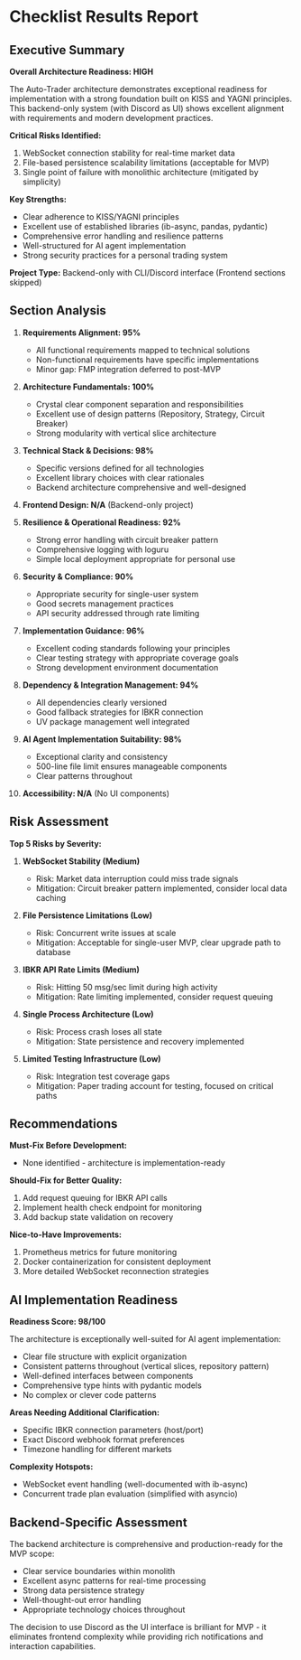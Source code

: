 # Checklist Results Report

## Executive Summary

**Overall Architecture Readiness: HIGH**

The Auto-Trader architecture demonstrates exceptional readiness for implementation with a strong foundation built on KISS and YAGNI principles. This backend-only system (with Discord as UI) shows excellent alignment with requirements and modern development practices.

**Critical Risks Identified:**
1. WebSocket connection stability for real-time market data
2. File-based persistence scalability limitations (acceptable for MVP)
3. Single point of failure with monolithic architecture (mitigated by simplicity)

**Key Strengths:**
- Clear adherence to KISS/YAGNI principles
- Excellent use of established libraries (ib-async, pandas, pydantic)
- Comprehensive error handling and resilience patterns
- Well-structured for AI agent implementation
- Strong security practices for a personal trading system

**Project Type:** Backend-only with CLI/Discord interface (Frontend sections skipped)

## Section Analysis

1. **Requirements Alignment: 95%**
   - All functional requirements mapped to technical solutions
   - Non-functional requirements have specific implementations
   - Minor gap: FMP integration deferred to post-MVP

2. **Architecture Fundamentals: 100%**
   - Crystal clear component separation and responsibilities
   - Excellent use of design patterns (Repository, Strategy, Circuit Breaker)
   - Strong modularity with vertical slice architecture

3. **Technical Stack & Decisions: 98%**
   - Specific versions defined for all technologies
   - Excellent library choices with clear rationales
   - Backend architecture comprehensive and well-designed

4. **Frontend Design: N/A** (Backend-only project)

5. **Resilience & Operational Readiness: 92%**
   - Strong error handling with circuit breaker pattern
   - Comprehensive logging with loguru
   - Simple local deployment appropriate for personal use

6. **Security & Compliance: 90%**
   - Appropriate security for single-user system
   - Good secrets management practices
   - API security addressed through rate limiting

7. **Implementation Guidance: 96%**
   - Excellent coding standards following your principles
   - Clear testing strategy with appropriate coverage goals
   - Strong development environment documentation

8. **Dependency & Integration Management: 94%**
   - All dependencies clearly versioned
   - Good fallback strategies for IBKR connection
   - UV package management well integrated

9. **AI Agent Implementation Suitability: 98%**
   - Exceptional clarity and consistency
   - 500-line file limit ensures manageable components
   - Clear patterns throughout

10. **Accessibility: N/A** (No UI components)

## Risk Assessment

**Top 5 Risks by Severity:**

1. **WebSocket Stability (Medium)**
   - Risk: Market data interruption could miss trade signals
   - Mitigation: Circuit breaker pattern implemented, consider local data caching

2. **File Persistence Limitations (Low)**
   - Risk: Concurrent write issues at scale
   - Mitigation: Acceptable for single-user MVP, clear upgrade path to database

3. **IBKR API Rate Limits (Medium)**
   - Risk: Hitting 50 msg/sec limit during high activity
   - Mitigation: Rate limiting implemented, consider request queuing

4. **Single Process Architecture (Low)**
   - Risk: Process crash loses all state
   - Mitigation: State persistence and recovery implemented

5. **Limited Testing Infrastructure (Low)**
   - Risk: Integration test coverage gaps
   - Mitigation: Paper trading account for testing, focused on critical paths

## Recommendations

**Must-Fix Before Development:**
- None identified - architecture is implementation-ready

**Should-Fix for Better Quality:**
1. Add request queuing for IBKR API calls
2. Implement health check endpoint for monitoring
3. Add backup state validation on recovery

**Nice-to-Have Improvements:**
1. Prometheus metrics for future monitoring
2. Docker containerization for consistent deployment
3. More detailed WebSocket reconnection strategies

## AI Implementation Readiness

**Readiness Score: 98/100**

The architecture is exceptionally well-suited for AI agent implementation:
- Clear file structure with explicit organization
- Consistent patterns throughout (vertical slices, repository pattern)
- Well-defined interfaces between components
- Comprehensive type hints with pydantic models
- No complex or clever code patterns

**Areas Needing Additional Clarification:**
- Specific IBKR connection parameters (host/port)
- Exact Discord webhook format preferences
- Timezone handling for different markets

**Complexity Hotspots:**
- WebSocket event handling (well-documented with ib-async)
- Concurrent trade plan evaluation (simplified with asyncio)

## Backend-Specific Assessment

The backend architecture is comprehensive and production-ready for the MVP scope:
- Clear service boundaries within monolith
- Excellent async patterns for real-time processing
- Strong data persistence strategy
- Well-thought-out error handling
- Appropriate technology choices throughout

The decision to use Discord as the UI interface is brilliant for MVP - it eliminates frontend complexity while providing rich notifications and interaction capabilities.

